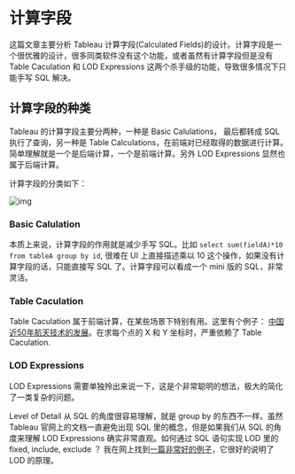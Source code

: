 # 计算字段

这篇文章主要分析 Tableau 计算字段(Calculated Fields)的设计。计算字段是一个很优雅的设计，很多同类软件没有这个功能，或者虽然有计算字段但是没有 Table Caculation 和  LOD Expressions 这两个杀手级的功能，导致很多情况下只能手写 SQL 解决。

## 计算字段的种类

Tableau 的计算字段主要分两种，一种是 Basic Calulations， 最后都转成 SQL 执行了查询，另一种是 Table Calculations，在前端对已经取得的数据进行计算。简单理解就是一个是后端计算，一个是前端计算。另外 LOD Expressions 显然也属于后端计算。

计算字段的分类如下：

![img](https://si.geilicdn.com/img-3f960000016da9f39d4b0a2166a4-unadjust_188_203.png)

### Basic Calulation

本质上来说，计算字段的作用就是减少手写 SQL。比如 `select sum(fieldA)*10 from tableA group by id`, 很难在 UI 上直接描述乘以 10 这个操作，如果没有计算字段的话，只能直接写 SQL 了。计算字段可以看成一个 mini 版的 SQL，非常灵活。

### Table Caculation

Table Caculation 属于前端计算，在某些场景下特别有用。这里有个例子： [中国近50年航天技术的发展](https://public.tableau.com/en-us/gallery/50-years-chinas-space-journey?tab=featured&topic=all&type=featured)。在求每个点的 X 和 Y 坐标时，严重依赖了 Table Caculation.

### LOD Expressions

LOD Expressions 需要单独拎出来说一下，这是个非常聪明的想法，极大的简化了一类复杂的问题。

Level of Detail 从 SQL 的角度很容易理解，就是 group by 的东西不一样。虽然 Tableau 官网上的文档一直避免出现 SQL 里的概念，但是如果我们从 SQL 的角度来理解 LOD Expressions 确实非常直观。如何通过 SQL 语句实现 LOD 里的 fixed, include, exclude ？ 我在网上找到[一篇非常好的例子](https://community.tableau.com/docs/DOC-18211)，它很好的说明了 LOD 的原理。

